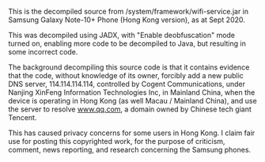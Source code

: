 This is the decompiled source from /system/framework/wifi-service.jar
in Samsung Galaxy Note-10+ Phone (Hong Kong version), as at Sept 2020.

This was decompiled using JADX, with "Enable deobfuscation" mode turned on, 
enabling more code to be decompiled to Java, but resulting in some 
incorrect code.

The background decompiling this source code is that it contains evidence
that the code, without knowledge of its owner, forcibly add a new public 
DNS server, 114.114.114.114, controlled by Cogent Communications,
under Nanjing XinFeng Information Technologies Inc, in Mainland China,
when the device is operating in Hong Kong (as well Macau / Mainland China),
and use the server to resolve www.qq.com, a domain owned by Chinese 
tech giant Tencent.

This has caused privacy concerns for some users in Hong Kong.
I claim fair use for posting this copyrighted work, for the purpose of 
criticism, comment, news reporting, and research concerning the Samsung
phones.
 

